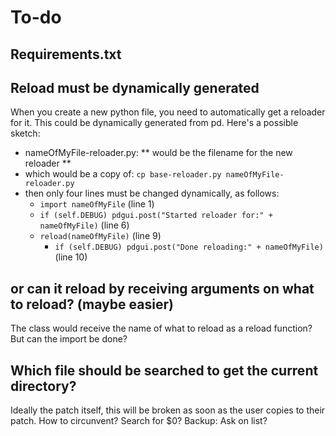 # To-do

## Requirements.txt

## Reload must be dynamically generated
When you create a new python file, you need to automatically get a reloader for it.
This could be dynamically generated from pd. Here's a possible sketch:
- nameOfMyFile-reloader.py: ** would be the filename for the new reloader ** 
- which would be a copy of: `cp base-reloader.py nameOfMyFile-reloader.py`
- then only four lines must be changed dynamically, as follows:
	- `import nameOfMyFile` (line 1)
	- `if (self.DEBUG) pdgui.post("Started reloader for:" + nameOfMyFile)` (line 6)
	- `reload(nameOfMyFile)` (line 9)
        - `if (self.DEBUG) pdgui.post("Done reloading:" + nameOfMyFile)` (line 10)

## or can it reload by receiving arguments on what to reload? (maybe easier)
The class would receive the name of what to reload as a reload function? But can the import be done?

## Which file should be searched to get the current directory?
Ideally the patch itself, this will be broken as soon as the user copies to their patch.
How to circunvent? Search for $0? Backup: Ask on list?

